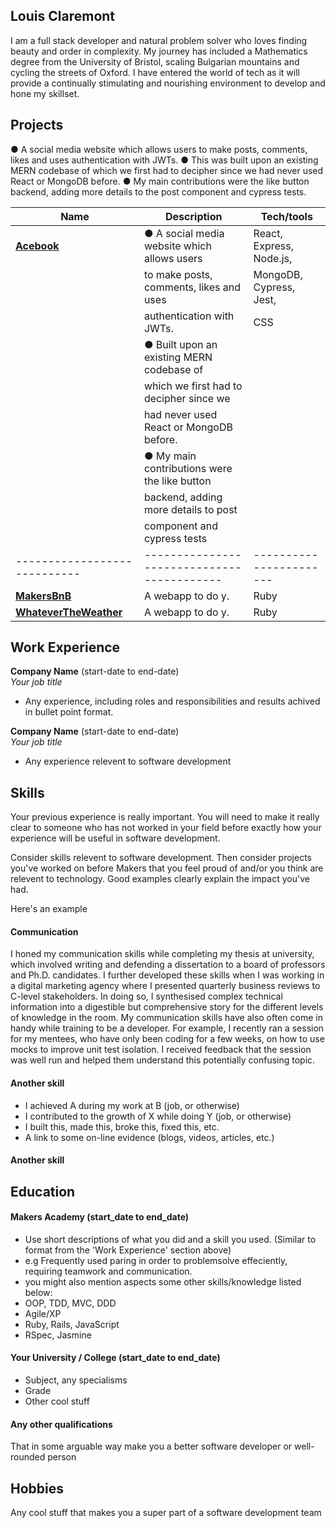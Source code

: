 ## Louis Claremont

I am a full stack developer and natural problem solver who loves finding beauty and order in complexity. My journey has included a Mathematics degree from the University of Bristol, scaling Bulgarian mountains and cycling the streets of Oxford. I have entered the world of tech as it will provide a continually stimulating and nourishing environment to develop and hone my skillset.

## Projects
[**Acebook**]: https://github.com/lplclaremont/trelloship_of_the_string
[**MakersBnB**]: https://github.com/lplclaremont/makersbnb
[**WhateverTheWeather**]: https://github.com/lplclaremont/ep3-raining-mern

● A social media website which allows users to make posts, comments, likes and uses authentication with JWTs.
● This was built upon an existing MERN codebase of which we first had to decipher since we had never used React or MongoDB before.
● My main contributions were the like button backend, adding more details to the post component and cypress tests.

| Name                         | Description                                | Tech/tools                |
| ---------------------------- | ------------------------------------------ | -----------------------   |
| [**Acebook**]                |● A social media website which allows users | React, Express, Node.js,  |
|                              |  to make posts, comments, likes and uses   | MongoDB, Cypress, Jest,   |
|                              |  authentication with JWTs.                 | CSS                       |
|                              |● Built upon an existing MERN codebase of   |                           |
|                              |  which we first had to decipher since we   |                           |
|                              |  had never used React or MongoDB before.   |                           |
|                              |● My main contributions were the like button|                           |
|                              |  backend, adding more details to post      |                           |
|                              |  component and cypress tests               |                           |
| ---------------------------- | ------------------------------------------ | -----------------------   |
| [**MakersBnB**]              | A webapp to do y.                          | Ruby                      |
| [**WhateverTheWeather**]     | A webapp to do y.                          | Ruby                      |

## Work Experience

**Company Name** (start-date to end-date)  
_Your job title_

- Any experience, including roles and responsibilities and results achived in bullet point format.

**Company Name** (start-date to end-date)  
_Your job title_

- Any experience relevent to software development

## Skills

Your previous experience is really important. You will need to make it really clear to someone who has not worked in your field before exactly how your experience will be useful in software development.

Consider skills relevent to software development. Then consider projects you've worked on before Makers that you feel proud of and/or you think are relevent to technology. Good examples clearly explain the impact you've had. 


Here's an example

#### Communication
I honed my communication skills while completing my thesis at university, which involved writing and defending a dissertation to a board of professors and Ph.D. candidates. I further developed these skills when I was working in a digital marketing agency where I presented quarterly business reviews to C-level stakeholders. In doing so, I synthesised complex technical information into a digestible but comprehensive story for the different levels of knowledge in the room. My communication skills have also often come in handy while training to be a developer. For example, I recently ran a session for my mentees, who have only been coding for a few weeks, on how to use mocks to improve unit test isolation. I received feedback that the session was well run and helped them understand this potentially confusing topic.

#### Another skill

- I achieved A during my work at B (job, or otherwise)
- I contributed to the growth of X while doing Y (job, or otherwise)
- I built this, made this, broke this, fixed this, etc.
- A link to some on-line evidence (blogs, videos, articles, etc.)

#### Another skill


## Education

#### Makers Academy (start_date to end_date)
- Use short descriptions of what you did and a skill you used. (Similar to format from the 'Work Experience' section above)
- e.g Frequently used paring in order to problemsolve effeciently, requiring teamwork and communication.
- you might also mention aspects some other skills/knowledge listed below: 
- OOP, TDD, MVC, DDD
- Agile/XP
- Ruby, Rails, JavaScript
- RSpec, Jasmine

#### Your University / College (start_date to end_date)

- Subject, any specialisms
- Grade
- Other cool stuff

#### Any other qualifications

That in some arguable way make you a better software developer or well-rounded person

## Hobbies

Any cool stuff that makes you a super part of a software development team
